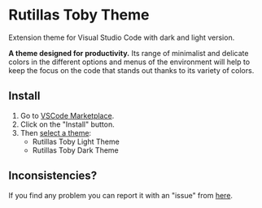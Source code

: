 # Rutillas Toby Theme 
Extension theme for Visual Studio Code with dark and light version.

<strong>A theme designed for productivity.</strong>
Its range of minimalist and delicate colors in the different options and menus of the environment will help to keep the focus on the code that stands out thanks to its variety of colors.


## Install

1. Go to [VSCode Marketplace](https://marketplace.visualstudio.com/items?itemName=GitHub.github-vscode-theme).
2. Click on the "Install" button.
3. Then [select a theme](https://code.visualstudio.com/docs/getstarted/themes#_selecting-the-color-theme):
    - Rutillas Toby Light Theme
    - Rutillas Toby Dark Theme
    
## Inconsistencies?
If you find any problem you can report it with an "issue" from [here](https://github.com/rutillastoby/rutillastoby-theme-vscode/issues).
